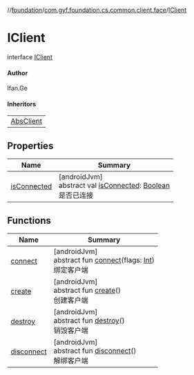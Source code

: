 //[foundation](../../../index.md)/[com.gyf.foundation.cs.common.client.face](../index.md)/[IClient](index.md)

# IClient

interface [IClient](index.md)

#### Author

Ifan.Ge

#### Inheritors

| |
|---|
| [AbsClient](../../com.gyf.foundation.cs.common.client/-abs-client/index.md) |

## Properties

| Name | Summary |
|---|---|
| [isConnected](is-connected.md) | [androidJvm]<br>abstract val [isConnected](is-connected.md): [Boolean](https://kotlinlang.org/api/core/kotlin-stdlib/kotlin/-boolean/index.html)<br>是否已连接 |

## Functions

| Name | Summary |
|---|---|
| [connect](connect.md) | [androidJvm]<br>abstract fun [connect](connect.md)(flags: [Int](https://kotlinlang.org/api/core/kotlin-stdlib/kotlin/-int/index.html))<br>绑定客户端 |
| [create](create.md) | [androidJvm]<br>abstract fun [create](create.md)()<br>创建客户端 |
| [destroy](destroy.md) | [androidJvm]<br>abstract fun [destroy](destroy.md)()<br>销毁客户端 |
| [disconnect](disconnect.md) | [androidJvm]<br>abstract fun [disconnect](disconnect.md)()<br>解绑客户端 |